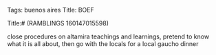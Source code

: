 Tags: buenos aires
Title: BOEF
  
Title:# (RAMBLINGS 160147015598)
  
close procedures on altamira teachings and learnings, pretend to know what it is all about, then go with the locals for a local gaucho dinner